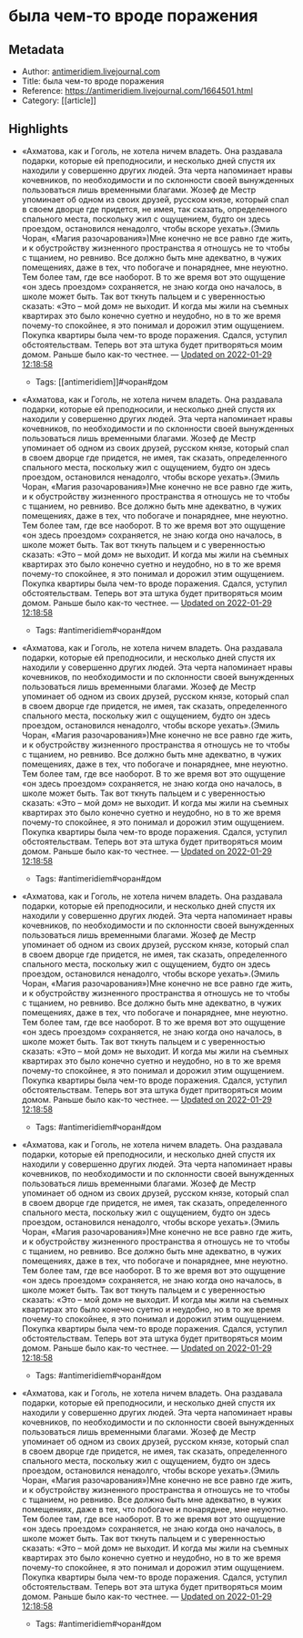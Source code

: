 # была чем-то вроде поражения

## Metadata
- Author: [antimeridiem.livejournal.com]()
- Title: была чем-то вроде поражения
- Reference: https://antimeridiem.livejournal.com/1664501.html
- Category: [[article]]

## Highlights
- «Ахматова, как и Гоголь, не хотела ничем владеть. Она раздавала подарки, которые ей преподносили, и несколько дней спустя их находили у совершенно других людей. Эта черта напоминает нравы кочевников, по необходимости и по склонности своей вынужденных пользоваться лишь временными благами. Жозеф де Местр упоминает об одном из своих друзей, русском князе, который спал в своем дворце где придется, не имея, так сказать, определенного спального места, поскольку жил с ощущением, будто он здесь проездом, остановился ненадолго, чтобы вскоре уехать».(Эмиль Чоран, «Магия разочарования»)Мне конечно не все равно где жить, и к обустройству жизненного пространства я отношусь не то чтобы с тщанием, но ревниво. Все должно быть мне адекватно, в чужих помещениях, даже в тех, что побогаче и понаряднее, мне неуютно. Тем более там, где все наоборот. В то же время вот это ощущение «он здесь проездом» сохраняется, не знаю когда оно началось, в школе может быть. Так вот ткнуть пальцем и с уверенностью сказать: «Это – мой дом» не выходит. И когда мы жили на съемных квартирах это было конечно суетно и неудобно, но в то же время почему-то спокойнее, я это понимал и дорожил этим ощущением. Покупка квартиры была чем-то вроде поражения. Сдался, уступил обстоятельствам. Теперь вот эта штука будет притворяться моим домом. Раньше было как-то честнее. — [Updated on 2022-01-29 12:18:58](https://hyp.is/fUu81oDkEeySK28MyKOONw/antimeridiem.livejournal.com/1664501.html)
   - Tags: [[antimeridiem]]#чоран#дом



- «Ахматова, как и Гоголь, не хотела ничем владеть. Она раздавала подарки, которые ей преподносили, и несколько дней спустя их находили у совершенно других людей. Эта черта напоминает нравы кочевников, по необходимости и по склонности своей вынужденных пользоваться лишь временными благами. Жозеф де Местр упоминает об одном из своих друзей, русском князе, который спал в своем дворце где придется, не имея, так сказать, определенного спального места, поскольку жил с ощущением, будто он здесь проездом, остановился ненадолго, чтобы вскоре уехать».(Эмиль Чоран, «Магия разочарования»)Мне конечно не все равно где жить, и к обустройству жизненного пространства я отношусь не то чтобы с тщанием, но ревниво. Все должно быть мне адекватно, в чужих помещениях, даже в тех, что побогаче и понаряднее, мне неуютно. Тем более там, где все наоборот. В то же время вот это ощущение «он здесь проездом» сохраняется, не знаю когда оно началось, в школе может быть. Так вот ткнуть пальцем и с уверенностью сказать: «Это – мой дом» не выходит. И когда мы жили на съемных квартирах это было конечно суетно и неудобно, но в то же время почему-то спокойнее, я это понимал и дорожил этим ощущением. Покупка квартиры была чем-то вроде поражения. Сдался, уступил обстоятельствам. Теперь вот эта штука будет притворяться моим домом. Раньше было как-то честнее. — [Updated on 2022-01-29 12:18:58](https://hyp.is/fUu81oDkEeySK28MyKOONw/antimeridiem.livejournal.com/1664501.html)
   - Tags: #antimeridiem#чоран#дом
- «Ахматова, как и Гоголь, не хотела ничем владеть. Она раздавала подарки, которые ей преподносили, и несколько дней спустя их находили у совершенно других людей. Эта черта напоминает нравы кочевников, по необходимости и по склонности своей вынужденных пользоваться лишь временными благами. Жозеф де Местр упоминает об одном из своих друзей, русском князе, который спал в своем дворце где придется, не имея, так сказать, определенного спального места, поскольку жил с ощущением, будто он здесь проездом, остановился ненадолго, чтобы вскоре уехать».(Эмиль Чоран, «Магия разочарования»)Мне конечно не все равно где жить, и к обустройству жизненного пространства я отношусь не то чтобы с тщанием, но ревниво. Все должно быть мне адекватно, в чужих помещениях, даже в тех, что побогаче и понаряднее, мне неуютно. Тем более там, где все наоборот. В то же время вот это ощущение «он здесь проездом» сохраняется, не знаю когда оно началось, в школе может быть. Так вот ткнуть пальцем и с уверенностью сказать: «Это – мой дом» не выходит. И когда мы жили на съемных квартирах это было конечно суетно и неудобно, но в то же время почему-то спокойнее, я это понимал и дорожил этим ощущением. Покупка квартиры была чем-то вроде поражения. Сдался, уступил обстоятельствам. Теперь вот эта штука будет притворяться моим домом. Раньше было как-то честнее. — [Updated on 2022-01-29 12:18:58](https://hyp.is/fUu81oDkEeySK28MyKOONw/antimeridiem.livejournal.com/1664501.html)
   - Tags: #antimeridiem#чоран#дом
- «Ахматова, как и Гоголь, не хотела ничем владеть. Она раздавала подарки, которые ей преподносили, и несколько дней спустя их находили у совершенно других людей. Эта черта напоминает нравы кочевников, по необходимости и по склонности своей вынужденных пользоваться лишь временными благами. Жозеф де Местр упоминает об одном из своих друзей, русском князе, который спал в своем дворце где придется, не имея, так сказать, определенного спального места, поскольку жил с ощущением, будто он здесь проездом, остановился ненадолго, чтобы вскоре уехать».(Эмиль Чоран, «Магия разочарования»)Мне конечно не все равно где жить, и к обустройству жизненного пространства я отношусь не то чтобы с тщанием, но ревниво. Все должно быть мне адекватно, в чужих помещениях, даже в тех, что побогаче и понаряднее, мне неуютно. Тем более там, где все наоборот. В то же время вот это ощущение «он здесь проездом» сохраняется, не знаю когда оно началось, в школе может быть. Так вот ткнуть пальцем и с уверенностью сказать: «Это – мой дом» не выходит. И когда мы жили на съемных квартирах это было конечно суетно и неудобно, но в то же время почему-то спокойнее, я это понимал и дорожил этим ощущением. Покупка квартиры была чем-то вроде поражения. Сдался, уступил обстоятельствам. Теперь вот эта штука будет притворяться моим домом. Раньше было как-то честнее. — [Updated on 2022-01-29 12:18:58](https://hyp.is/fUu81oDkEeySK28MyKOONw/antimeridiem.livejournal.com/1664501.html)
   - Tags: #antimeridiem#чоран#дом
- «Ахматова, как и Гоголь, не хотела ничем владеть. Она раздавала подарки, которые ей преподносили, и несколько дней спустя их находили у совершенно других людей. Эта черта напоминает нравы кочевников, по необходимости и по склонности своей вынужденных пользоваться лишь временными благами. Жозеф де Местр упоминает об одном из своих друзей, русском князе, который спал в своем дворце где придется, не имея, так сказать, определенного спального места, поскольку жил с ощущением, будто он здесь проездом, остановился ненадолго, чтобы вскоре уехать».(Эмиль Чоран, «Магия разочарования»)Мне конечно не все равно где жить, и к обустройству жизненного пространства я отношусь не то чтобы с тщанием, но ревниво. Все должно быть мне адекватно, в чужих помещениях, даже в тех, что побогаче и понаряднее, мне неуютно. Тем более там, где все наоборот. В то же время вот это ощущение «он здесь проездом» сохраняется, не знаю когда оно началось, в школе может быть. Так вот ткнуть пальцем и с уверенностью сказать: «Это – мой дом» не выходит. И когда мы жили на съемных квартирах это было конечно суетно и неудобно, но в то же время почему-то спокойнее, я это понимал и дорожил этим ощущением. Покупка квартиры была чем-то вроде поражения. Сдался, уступил обстоятельствам. Теперь вот эта штука будет притворяться моим домом. Раньше было как-то честнее. — [Updated on 2022-01-29 12:18:58](https://hyp.is/fUu81oDkEeySK28MyKOONw/antimeridiem.livejournal.com/1664501.html)
   - Tags: #antimeridiem#чоран#дом
- «Ахматова, как и Гоголь, не хотела ничем владеть. Она раздавала подарки, которые ей преподносили, и несколько дней спустя их находили у совершенно других людей. Эта черта напоминает нравы кочевников, по необходимости и по склонности своей вынужденных пользоваться лишь временными благами. Жозеф де Местр упоминает об одном из своих друзей, русском князе, который спал в своем дворце где придется, не имея, так сказать, определенного спального места, поскольку жил с ощущением, будто он здесь проездом, остановился ненадолго, чтобы вскоре уехать».(Эмиль Чоран, «Магия разочарования»)Мне конечно не все равно где жить, и к обустройству жизненного пространства я отношусь не то чтобы с тщанием, но ревниво. Все должно быть мне адекватно, в чужих помещениях, даже в тех, что побогаче и понаряднее, мне неуютно. Тем более там, где все наоборот. В то же время вот это ощущение «он здесь проездом» сохраняется, не знаю когда оно началось, в школе может быть. Так вот ткнуть пальцем и с уверенностью сказать: «Это – мой дом» не выходит. И когда мы жили на съемных квартирах это было конечно суетно и неудобно, но в то же время почему-то спокойнее, я это понимал и дорожил этим ощущением. Покупка квартиры была чем-то вроде поражения. Сдался, уступил обстоятельствам. Теперь вот эта штука будет притворяться моим домом. Раньше было как-то честнее. — [Updated on 2022-01-29 12:18:58](https://hyp.is/fUu81oDkEeySK28MyKOONw/antimeridiem.livejournal.com/1664501.html)
   - Tags: #antimeridiem#чоран#дом
